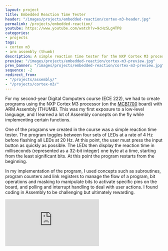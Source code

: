 ```yaml
---
layout: project
title: Embedded Reaction Time Tester
header: "/images/projects/embedded-reaction/cortex-m3-header.jpg"
permalink: /projects/embedded-reaction/
youtube: https://www.youtube.com/watch?v=9cHzSLg4TP8
categories:
- projects
tags:
- cortex m3
- arm assembly (thumb)
description: A simple reaction time tester for the NXP Cortex M3 processor, built with ARM Assembly for a digital computers course.
preview: "/images/projects/embedded-reaction/cortex-m3-preview.jpg"
prev_banner: "/images/projects/embedded-reaction/cortex-m3-preview.jpg"
sequence: -2
redirect_from:
- "/projects/assembly/"
- "/projects/cortex-m3/"
---
```


For my second-year Digital Computers course (ECE 222), we had to create programs using the NXP Cortex M3 processor (on the [MCB1700](http://www.keil.com/mcb1700/) board) with ARM Assembly (THUMB). This was my first exposure to a low-level language, and I learned a lot of Assembly concepts on the fly while implementing certain functions.

One of the programs we created in the course was a simple reaction time tester. The program toggles between four sets of LEDs at a rate of 4 Hz before flashing all LEDs at 20 Hz. At this point, the user must press the input button as quickly as possible. The LEDs then display the reaction time in milliseconds (represented as a 32-bit integer) one byte at a time, starting from the least significant bits. At this point the program restarts from the beginning.

In my implementation of the program, I used concepts such as subroutines, program counters and link registers to manage the flow of a program, bit operations and masking to manipulate bits to activate specific pins on the board, and polling and interrupt handling to deal with user actions. I found coding in Assembly to be challenging but ultimately rewarding.

<div class="embed-responsive embed-responsive-16by9 col-center" style="margin-bottom: 17px;">
    <iframe src="https://www.youtube.com/embed/9cHzSLg4TP8" frameborder="0" allowfullscreen></iframe>
</div>
